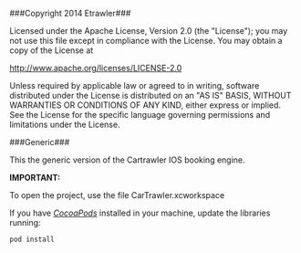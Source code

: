 ###Copyright 2014 Etrawler###

Licensed under the Apache License, Version 2.0 (the "License");
you may not use this file except in compliance with the License.
You may obtain a copy of the License at

http://www.apache.org/licenses/LICENSE-2.0

Unless required by applicable law or agreed to in writing, software
distributed under the License is distributed on an "AS IS" BASIS,
WITHOUT WARRANTIES OR CONDITIONS OF ANY KIND, either express or implied.
See the License for the specific language governing permissions and
limitations under the License.

###Generic###

This the generic version of the Cartrawler IOS booking engine.

**IMPORTANT:**

To open the project, use the file CarTrawler.xcworkspace

If you have *[CocoaPods](https://cocoapods.org/)* installed in your machine, update the libraries running:

```
pod install
```
